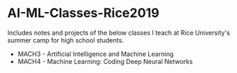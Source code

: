 # AI-ML-Classes-Rice2019
Includes notes and projects of the below classes I teach at Rice University's summer camp for high school students.
* MACH3 - Artificial Intelligence and Machine Learning 
* MACH4 - Machine Learning: Coding Deep Neural Networks 

